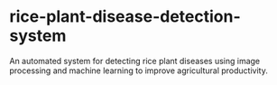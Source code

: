 # rice-plant-disease-detection-system
An automated system for detecting rice plant diseases using image processing and machine learning to improve agricultural productivity.
